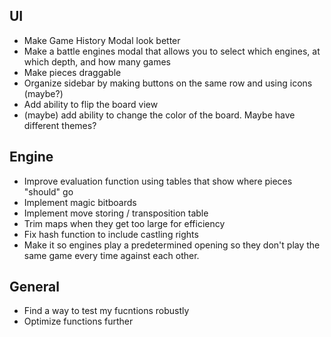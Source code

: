 ## UI

- Make Game History Modal look better
- Make a battle engines modal that allows you to select which engines, at which
  depth, and how many games
- Make pieces draggable
- Organize sidebar by making buttons on the same row and using icons (maybe?)
- Add ability to flip the board view
- (maybe) add ability to change the color of the board. Maybe have different
  themes?

## Engine

- Improve evaluation function using tables that show where pieces "should" go
- Implement magic bitboards
- Implement move storing / transposition table
- Trim maps when they get too large for efficiency
- Fix hash function to include castling rights
- Make it so engines play a predetermined opening so they don't play the same
  game every time against each other.

## General

- Find a way to test my fucntions robustly
- Optimize functions further
